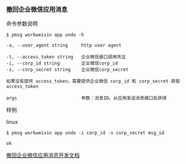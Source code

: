 ### 撤回企业微信应用消息

命令参数说明

```text
$ pmsg workweixin app undo -h

-a, --user_agent string     http user agent

-t, --access_token string   企业微信接口调用凭证
-i, --corp_id string        企业微信corp_id
-s, --corp_secret string    企业微信corp_secret

如果没有提供 access_token，需要提供企业微信 corp_id 和 corp_secret 获取 access_token

args                        参数：消息ID。从应用发送消息接口处获得
```

样例

linux

```shell
$ pmsg workweixin app undo -i corp_id -s corp_secret msg_id

ok
```

[撤回企业微信应用消息开发文档](https://developer.work.weixin.qq.com/document/path/94867)